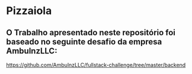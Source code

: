 <h1>Pizzaiola</h1>

## O Trabalho apresentado neste repositório foi baseado no seguinte desafio da empresa AmbulnzLLC:
https://github.com/AmbulnzLLC/fullstack-challenge/tree/master/backend
